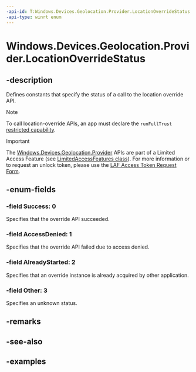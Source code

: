 ```yaml
---
-api-id: T:Windows.Devices.Geolocation.Provider.LocationOverrideStatus
-api-type: winrt enum
---
```


# Windows.Devices.Geolocation.Provider.LocationOverrideStatus

<!--
public enum LocationOverrideStatus
-->

## -description

Defines constants that specify the status of a call to the location override API.

> [!NOTE]
> To call location-override APIs, an app must declare the `runFullTrust` [restricted capability](/windows/uwp/packaging/app-capability-declarations#custom-capabilities).

> [!IMPORTANT]
> The [Windows.Devices.Geolocation.Provider](/uwp/api/windows.devices.geolocation.provider.geolocationprovider) APIs are part of a Limited Access Feature (see [LimitedAccessFeatures class](/uwp/api/windows.applicationmodel.limitedaccessfeatures)). For more information or to request an unlock token, please use the [LAF Access Token Request Form](https://go.microsoft.com/fwlink/?linkid=2271232&clcid=0x409).

## -enum-fields

### -field Success: 0

Specifies that the override API succeeded.

### -field AccessDenied: 1

Specifies that the override API failed due to access denied.

### -field AlreadyStarted: 2

Specifies that an override instance is already acquired by other application.

### -field Other: 3

Specifies an unknown status.

## -remarks

## -see-also

## -examples
